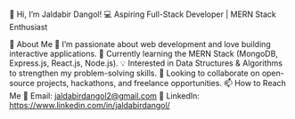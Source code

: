 👋 Hi, I’m Jaldabir Dangol!
💻 Aspiring Full-Stack Developer | MERN Stack Enthusiast

🚀 About Me
👀 I’m passionate about web development and love building interactive applications.
🌱 Currently learning the MERN Stack (MongoDB, Express.js, React.js, Node.js).
💡 Interested in Data Structures & Algorithms to strengthen my problem-solving skills.
💞️ Looking to collaborate on open-source projects, hackathons, and freelance opportunities.
📫 How to Reach Me
📧 Email: jaldabirdangol2@gmail.com
💼 LinkedIn: https://www.linkedin.com/in/jaldabirdangol/
